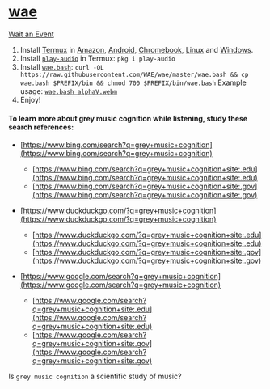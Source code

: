 # [wae](https://github.com/WAE/wae)

[Wait an Event](https://wae.github.io/wae) 

1. Install [Termux](https://github.com/search?q=Termux) in [Amazon](https://github.com/search?q=Amazon), [Android](https://github.com/search?q=Android), [Chromebook](https://github.com/search?q=Chromebook), [Linux](https://github.com/search?q=Linux) and [Windows](https://github.com/search?q=Windows).
2. Install [` play-audio `](https://github.com/termux/play-audio) in Termux: ` pkg i play-audio `
3. Install [` wae.bash `](https://raw.githubusercontent.com/WAE/wae/master/wae.bash): ` curl -OL https://raw.githubusercontent.com/WAE/wae/master/wae.bash && cp wae.bash $PREFIX/bin && chmod 700 $PREFIX/bin/wae.bash `  Example usage: [` wae.bash alphaV.webm `](https://github.com/sdrausty/sdrausty.github.io/blob/master/audio/alphaV.webm?raw=true)
4. Enjoy!

#### To learn more about grey music cognition while listening, study these search references:

+ [https://www.bing.com/search?q=grey+music+cognition](https://www.bing.com/search?q=grey+music+cognition)
  + [https://www.bing.com/search?q=grey+music+cognition+site:.edu](https://www.bing.com/search?q=grey+music+cognition+site:.edu)
  + [https://www.bing.com/search?q=grey+music+cognition+site:.gov](https://www.bing.com/search?q=grey+music+cognition+site:.gov)

+ [https://www.duckduckgo.com/?q=grey+music+cognition](https://www.duckduckgo.com/?q=grey+music+cognition)
  + [https://www.duckduckgo.com/?q=grey+music+cognition+site:.edu](https://www.duckduckgo.com/?q=grey+music+cognition+site:.edu)
  + [https://www.duckduckgo.com/?q=grey+music+cognition+site:.gov](https://www.duckduckgo.com/?q=grey+music+cognition+site:.gov)

+ [https://www.google.com/search?q=grey+music+cognition](https://www.google.com/search?q=grey+music+cognition)
  +  [https://www.google.com/search?q=grey+music+cognition+site:.edu](https://www.google.com/search?q=grey+music+cognition+site:.edu)
  +  [https://www.google.com/search?q=grey+music+cognition+site:.gov](https://www.google.com/search?q=grey+music+cognition+site:.gov)

Is `grey music cognition` a scientific study of music?
<!-- README.md EOF -->
